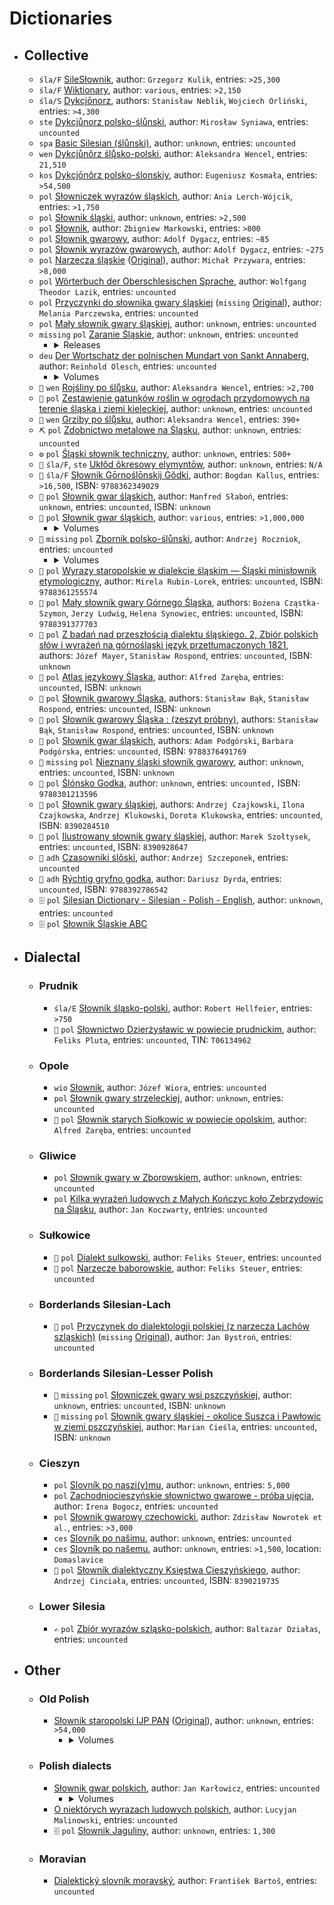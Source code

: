 # Dictionaries

- ## Collective

  <!-- Instructions on how to get the number of entries: -->
  <!-- The front page lets you know. -->
  - `śla/F` [SileSłownik](https://silling.org/slownik/Przodni%C5%8F_str%C5%8Dna), author: `Grzegorz Kulik`, entries: `>25,300`
  <!-- You can find out here: https://en.wiktionary.org/wiki/Category:Silesian_lemmas -->
  - `śla/F` [Wiktionary](https://en.wiktionary.org), author: `various`, entries: `>2,150`
  <!-- You can find out via the sitemap: https://dykcjonorz.eu/wp-sitemap.xml -->
  - `śla/S` [Dykcjōnorz](https://dykcjonorz.eu), authors: `Stanisław Neblik`, `Wojciech Orliński`, entries: `>4,300`
  <!-- ❌ Not checked the number of entries. -->
  - `ste` [Dykcjůnorz polsko-ślůnski](./hosted/files/dykcjůnoř%20polsko-ślůnski%2C%20wersyjo%203.pdf), author: `Mirosław Syniawa`, entries: `uncounted`
  <!-- ❌ Not checked the number of entries. -->
  - `spa` [Basic Silesian (ślůnski)](https://mylittlewordland.com/course/391323/basic-silesian-%C5%9Bl%C5%AFnski), author: `unknown`, entries: `uncounted`
  <!-- The book lets you know. -->
  - `wen` [Dykcjůnôrz ślų̊sko-polski](https://www.math.uni.wroc.pl/~wencel/sil/slownik_sp.pdf), author: `Aleksandra Wencel`, entries: `21,510`
  <!-- Checked by hand; scanned the dictionary, picked out the Silesian words, removed duplicates. -->
  - `kos` [Dykcjōnôrz polsko-ślonskiy](https://sbc.org.pl/dlibra/publication/648390), author: `Eugeniusz Kosmała`, entries: `>54,500`
  <!-- Checked by hand; found number of pages, found number of entries per page, summed it all up. -->
  - `pol` [Słowniczek wyrazów śląskich](https://bonclok.pl/slowniczek-wyrazow-slaskich.html), author: `Ania Lerch-Wójcik`, entries: `>1,750`
  <!-- Checked by hand. -->
  - `pol` [Słownik śląski](https://www.slownikslaski.pl/), author: `unknown`, entries: `>2,500`
  <!-- Checked by hand. -->
  - `pol` [Słownik](https://www.antryj.pl/category/slownik/), author: `Zbigniew Markowski`, entries: `>800`
  <!-- Checked by hand. -->
  - `pol` [Słownik gwarowy](https://www.sbc.org.pl/dlibra/publication/880766/edition/802420), author: `Adolf Dygacz`, entries: `~85`
  <!-- Checked by hand. -->
  - `pol` [Słownik wyrazów gwarowych](https://www.sbc.org.pl/dlibra/publication/861664/edition/788851), author: `Adolf Dygacz`, entries: `~275`
  <!-- Imported into GoldenDict and checked the number of articles. -->
  - `pol` [Narzecza śląskie](https://silling.org/slownik-od-przywary-slonsko-polski/) ([Original](https://sbc.org.pl/dlibra/publication/68791/edition/64871/narzecza-slaskie-napisal-ks-michal-przywara-c-slownik-przywara-michal-1867-1906)), author: `Michał Przywara`, entries: `>8,000`
  <!-- ❌ Not checked the number of entries. -->
  - `pol` [Wörterbuch der Oberschlesischen Sprache](http://www.dr-lazik.de/), author: `Wolfgang Theodor Lazik`, entries: `uncounted`
  <!-- ❌ Not checked the number of entries. -->
  - `pol` [Przyczynki do słownika gwary śląskiej](https://silling.org/slownik/Aneks:Parczewska_-_Przyczynki_do_s%C5%82ownika_gwary_%C5%9Bl%C4%85skiej) (`missing` <ins>Original</ins>), author: `Melania Parczewska`, entries: `uncounted`
  <!-- ❌ Not checked the number of entries. -->
  - `pol` [Mały słownik gwary śląskiej](https://www.naszatrzynastka.pl/dokumenty/uczniowie/moj-region-moja-ojczyzna.html), author: `unknown`, entries: `uncounted`
  <!-- ❌ Not checked the number of entries. -->
  - `missing` `pol` <ins>Zaranie Śląskie</ins>, author: `unknown`, entries: `uncounted`
    - <details>

      <summary>Releases</summary>

      - [1/1929](https://silling.org/slownik/Aneks:S%C5%82ownik_-_Zaranie_%C5%9Al%C4%85skie_nr_1/1929) (`missing` <ins>Original</ins>)
      - [2/1929](https://silling.org/slownik/Aneks:S%C5%82ownik_-_Zaranie_%C5%9Al%C4%85skie_nr_2/1929) (`missing` <ins>Original</ins>)
      - [3/1929](https://silling.org/slownik/Aneks:S%C5%82ownik_-_Zaranie_%C5%9Al%C4%85skie_nr_3/1929) (`missing` <ins>Original</ins>)
      - [1/1930](https://silling.org/slownik/Aneks:S%C5%82ownik_-_Zaranie_%C5%9Al%C4%85skie_nr_1/1930) (`missing` <ins>Original</ins>)
      - [2/1930](https://silling.org/slownik/Aneks:S%C5%82ownik_-_Zaranie_%C5%9Al%C4%85skie_nr_2/1930) (`missing` <ins>Original</ins>)

      </details>
  <!-- ❌ Not checked the number of entries. -->
  - `deu` [Der Wortschatz der polnischen Mundart von Sankt Annaberg](https://sbc.org.pl/dlibra/publication/958232), author: `Reinhold Olesch`, entries: `uncounted`
    - <details>

      <summary>Volumes</summary>

      - [Volume 1](https://sbc.org.pl/dlibra/publication/958233)
      - [Volume 2](https://sbc.org.pl/dlibra/publication/958234)

      </details>
  <!-- Checked by hand. -->
  - `🌿` `wen` [Rojśliny po ślų̊sku](https://www.math.uni.wroc.pl/~wencel/sil/rojsliny.pdf), author: `Aleksandra Wencel`, entries: `>2,700`
  <!-- ❌ Not checked the number of entries. -->
  - `🌿` `pol` [Zestawienie gatunków roślin w ogrodach przydomowych na terenie śląska i ziemi kieleckiej](https://instytutkorfantego.pl/wp-content/uploads/2020/12/ZESTAWIENIE-GATUNK%C3%93W-RO%C5%9ALIN-ROSN%C4%84CYCH-W-OGR%C3%93DKACH-PRZYDOMOWYCH.pdf), author: `unknown`, entries: `uncounted`
  <!-- Checked by hand. -->
  - `🍄` `wen` [Grziby po ślų̊sku](https://www.math.uni.wroc.pl/~wencel/sil/grziby.pdf), author: `Aleksandra Wencel`, entries: `390+`
  <!-- ❌ Not checked the number of entries. -->
  - `⛏️` `pol` [Zdobnictwo metalowe na Śląsku](https://pbc.gda.pl/dlibra/publication/1165/edition/8684), author: `unknown`, entries: `uncounted`
  <!-- Checked the number of lines from start to end. -->
  - `⚙️` `pol` [Śląski słownik techniczny](https://euro-met.pl/informator/slaski-slownik), author: `unknown`, entries: `500+`
  <!-- ❌ Not checked the number of entries. -->
  - `🧪` `śla/F`, `ste` [Ukłŏd ôkresowy elymyntōw](https://canov.jergym.cz/vyhledav/varian33/slez/slp.htm), author: `unknown`, entries: `N/A`
  <!-- Found in descriptions of the product. -->
  - `🧩` `śla/F` [Słownik Gōrnoślōnskij Gŏdki](https://lubimyczytac.pl/ksiazka/4439064/slownik-g-rnosl-nskij-g-dki), author: `Bogdan Kallus`, entries: `>16,500`, ISBN: `9788362349029`
  <!-- ❌ Not checked the number of entries. -->
  - `🧩` `pol` [Słownik gwar śląskich](https://sbc.org.pl/dlibra/publication/edition/912987), author: `Manfred Słaboń`, entries: `unknown`, entries: `uncounted`, ISBN: `unknown`
  <!-- Found in descriptions of the product. -->
  - `🧩` `pol` [Słownik gwar śląskich](https://instytutslaski.pl/slownik-gwar-slaskich/), author: `various`, entries: `>1,000,000`
    - <details>

      <summary>Volumes</summary>

      - [Volume 1 (A-Beczka)](https://instytutslaski.pl/ksiegarnia/slownik-gwar-slaskich-tom-1-a-beczka/), ISBN: `9788371264474`
      - [Volume 2 (Beczkować-Braw)](https://instytutslaski.pl/ksiegarnia/slownik-gwar-slaskich-tom-ii-beczkowac-braw/), ISBN: `8371261500`
      - [Volume 3 (Brawcowy-Bżdżon)](https://instytutslaski.pl/ksiegarnia/slownik-gwar-slaskich-tom-iii-brawcowy-bzdzon/), ISBN: `8371261640`
      - [Volume 4 (Cabak-Chwanciaty)](https://instytutslaski.pl/ksiegarnia/slownik-gwar-slaskich-tom-iv-cabak-chwanciaty/), ISBN: `8371261896`
      - [Volume 5 (Chwańcić (się)-Cyrkać)](https://instytutslaski.pl/ksiegarnia/slownik-gwar-slaskich-tom-v-chwancic-sie-cyrkac/), ISBN: `8371261918`
      - [Volume 6 (Cyrkarz-Dawny)](https://instytutslaski.pl/ksiegarnia/slownik-gwar-slaskich-tom-vi-cyrkarz-dawny/), ISBN: `8371262043`
      - [Volume 7 (Dąb-Dozierać)](https://instytutslaski.pl/ksiegarnia/slownik-gwar-slaskich-tom-vii-dab-dozierac/), ISBN: `8371262051`
      - [Volume 8 (Doznać (się)-Ędyk)](https://instytutslaski.pl/ksiegarnia/slownik-gwar-slaskich-tom-viii/), ISBN: `8371262140`
      - [Volume 9 (Faber-Gadzior)](https://instytutslaski.pl/ksiegarnia/slownik-gwar-slaskich-tom-ix/), ISBN: `9788371262296`
      - [Volume 10 (Gadziora-Gościna)](https://instytutslaski.pl/ksiegarnia/slownik-gwar-slaskich-tom-x/), ISBN: `9788371262395`
      - [Volume 11 (Gościniec-Gźmija)](https://instytutslaski.pl/ksiegarnia/slownik-gwar-slaskich-tom-xi/), ISBN: `9788371262586`
      - [Volume 12 (Ha-Hyrnie)](https://instytutslaski.pl/ksiegarnia/slownik-gwar-slaskich-t-xii-i-ha-hyrnie/), ISBN: `9788371262791`
      - `missing` Volume 13 (Hyro-Juzyneczki), ISBN: `9788371262876`
      - `missing` Volume 14 (K-Klacz), ISBN: `9788371263101`
      - [Volume 15 (Klacza-Krawatka)](https://instytutslaski.pl/ksiegarnia/slownik-gwar-slaskich-t-xv-klacza-krawatka/), ISBN: `9788371263217`
      - [Volume 16 (Krawcowa-Kyzia)](https://instytutslaski.pl/ksiegarnia/slownik-gwar-slaskich-t-xvi-krawcowa-kyzia/), ISBN: `9788371263347`
      - [Volume 17 (La-Łzyczka)](https://instytutslaski.pl/ksiegarnia/slownik-gwar-slaskich-tom-17-la-lzyczka/), ISBN: `9788371263712`
      - [Volume 18 (Macać (się)-Masywny)](https://instytutslaski.pl/ksiegarnia/slownik-gwar-slaskich-tom-18-macac-sie-masywny/), ISBN: `9788371264405`

      </details>
  <!-- ❌ Not checked the number of entries. -->
  - `🧩` `missing` `pol` <ins>Zbornik polsko-ślůnski</ins>, author: `Andrzej Roczniok`, entries: `uncounted`
    - <details>

      <summary>Volumes</summary>

      - [Volume 1 (A-K)](https://integro.bs.katowice.pl/32102244267/ksiazka/zbornik-polsko-slunski), ISBN: `9788360540572`
      - [Volume 2 (L-P)](https://integro.bs.katowice.pl/32102244268/ksiazka/zbornik-polsko-slunski), ISBN: `9788360540589`
      - [Volume 3 (R-Z)](https://integro.bs.katowice.pl/32202530810/ksiazka/zbornik-polsko-slonski), ISBN: `9788360540596`

      </details>
  <!-- ❌ Not checked the number of entries. -->
  - `🧩` `pol` [Wyrazy staropolskie w dialekcie śląskim — Śląski minisłownik etymologiczny](https://ruj.uj.edu.pl/entities/publication/54f2c875-75b3-442f-8825-be4ed6d7d143), author: `Mirela Rubin-Lorek`, entries: `uncounted`, ISBN: `9788361255574`
  <!-- ❌ Not checked the number of entries. -->
  - `🧩` `pol` [Mały słownik gwary Górnego Śląska](https://katalog.ijp.pan.pl/index.php?KatID=0&typ=record&001=KR%20IJPPAN14000155), authors: `Bożena Cząstka-Szymon`, `Jerzy Ludwig`, `Helena Synowiec`, entries: `uncounted`, ISBN: `9788391377703`
  <!-- ❌ Not checked the number of entries. -->
  - `🧩` `pol` [Z badań nad przeszłością dialektu śląskiego. 2, Zbiór polskich słów i wyrażeń na górnośląski język przetłumaczonych 1821](https://www.czestochowa-wom.sowa.pl/index.php?KatID=0&typ=record&001=CST%20WOM16058887), authors: `Józef Mayer`, `Stanisław Rospond`, entries: `uncounted`, ISBN: `unknown`
  <!-- ❌ Not checked the number of entries. -->
  - `🧩` `pol` [Atlas językowy Śląska](https://rcin.org.pl/dlibra/publication/43411), author: `Alfred Zaręba`, entries: `uncounted`, ISBN: `unknown`
  <!-- ❌ Not checked the number of entries. -->
  - `🧩` `pol` [Słownik gwarowy Śląska](https://www.bu.umk.pl/wymiana/index.php?10503,slownik-gwarowy-slaska-stanislaw-bak-stanislaw-rospond.-opole-instytut-slaski-1962.-26-2014-140.), authors: `Stanisław Bąk`, `Stanisław Rospond`, entries: `uncounted`, ISBN: `unknown`
  <!-- ❌ Not checked the number of entries. -->
  - `🧩` `pol` [Słownik gwarowy Śląska : (zeszyt próbny)](https://integro.bs.katowice.pl/site/recorddetail/0032102035731), authors: `Stanisław Bąk`, `Stanisław Rospond`, entries: `uncounted`, ISBN: `unknown`
  <!-- ❌ Not checked the number of entries. -->
  - `🧩` `pol` [Słownik gwar śląskich](https://ksiegarniainternetowa.co.uk/pl/slownik_gwar_slaskich-9788376491769), authors: `Adam Podgórski`, `Barbara Podgórska`, entries: `uncounted`, ISBN: `9788376491769`
  <!-- ❌ Not checked the number of entries. -->
  - `🧩` `missing` `pol` <ins>Nieznany śląski słownik gwarowy</ins>, author: `unknown`, entries: `uncounted`, ISBN: `unknown`
  <!-- ❌ Not checked the number of entries. -->
  - `🧩` `pol` [Ślónsko Godka](https://www.chorzow-mbp.sowa.pl/index.php?typ=record&001=CHORZ%20M10059732), author: `unknown`, entries: `uncounted,` ISBN: `9788301213596`
  <!-- ❌ Not checked the number of entries. -->
  - `🧩` `pol` [Słownik gwary śląskiej](https://m6122.lib.mol.pl/description/13122308/slownik-gwary-slaskiej-13122308), authors: `Andrzej Czajkowski`, `Ilona Czajkowska`, `Andrzej Klukowski`, `Dorota Klukowska`, entries: `uncounted`, ISBN: `8390284510`
  <!-- ❌ Not checked the number of entries. -->
  - `🧩` `pol` [Ilustrowany słownik gwary śląskiej](https://integro.bs.katowice.pl/ici/recorddetail?id=0033507219298), author: `Marek Szołtysek`, entries: `uncounted`, ISBN: `8390928647`
  <!-- ❌ Not checked the number of entries. -->
  - `🧩` `adh` [Czasowniki ślõski](https://opac.r-sl.pl/953601047942/szczeponek-andrzej/czasowniki-slaskie?internalNav=1&bibFilter=95), author: `Andrzej Szczeponek`, entries: `uncounted`
  <!-- ❌ Not checked the number of entries. -->
  - `🧩` `adh` [Rýchtig gryfno godka](https://lubimyczytac.pl/ksiazka/4031580/rychtig-gryfno-godka), author: `Dariusz Dyrda`, entries: `uncounted`, ISBN: `9788392786542`
  <!-- ❌ Not checked the number of entries. -->
  - `🗄️` `pol` [Silesian Dictionary - Silesian - Polish - English](https://web.archive.org/web/20210610050834/http://www.republikasilesia.com/RS/slownik/index.htm), author: `unknown`, entries: `uncounted`
  <!-- ❌ Not checked the number of entries. -->
  - `🗄️` `pol` [Słownik Śląskie ABC](https://web.archive.org/web/20080907174824/http://www.slaskie-abc.com.pl/slownik.txt)

- ## Dialectal

  - ### Prudnik

    <!-- Checked by hand. -->
    - `śla/E` [Słownik śląsko-polski](https://geudka.eu/slownik/), author: `Robert Hellfeier`, entries: `>750`
    <!-- ❌ Not checked the number of entries. -->
    - `🧩` `pol` [Słownictwo Dzierżysławic w powiecie prudnickim](https://books.google.co.uk/books/about/S%C5%82ownictwo_Dzier%C5%BCys%C5%82awic_w_powiecie_p.html?id=Gf0CAAAAMAAJ), author: `Feliks Pluta`, entries: `uncounted`, TIN: `T06134962`

  - ### Opole

    <!-- ❌ Not checked the number of entries. -->
    - `wio` [Słownik](https://jozef.wiora.pl/szl/slownik.pdf), author: `Józef Wiora`, entries: `uncounted`
    <!-- ❌ Not checked the number of entries. -->
    - `pol` [Słownik gwary strzeleckiej](http://moreantiqua.com/slownik-gwary-strzeleckiej-2), author: `unknown`, entries: `uncounted`
    <!-- ❌ Not checked the number of entries. -->
    - `🧩` `pol` [Słownik starych Siołkowic w powiecie opolskim](https://www.opole-wbp.sowa.pl/index.php?KatID=0&typ=record&001=Op2006059002), author: `Alfred Zaręba`, entries: `uncounted`
    
  - ### Gliwice

    <!-- ❌ Not checked the number of entries. -->
    - `pol` [Słownik gwary w Zborowskiem](https://www.zborowskie.info/articles/gwara-slaska), author: `unknown`, entries: `uncounted`
    <!-- ❌ Not checked the number of entries. -->
    - `pol` [Kilka wyrażeń ludowych z Małych Kończyc koło Zebrzydowic na Śląsku](https://silling.org/slownik/Aneks:Koczwara_-_Kilka_wyra%C5%BCe%C5%84_ludowych_z_Ma%C5%82ych_Ko%C5%84czyc_ko%C5%82o_Zebrzydowic_na_%C5%9Al%C4%85sku), author: `Jan Koczwarty`, entries: `uncounted`

  - ### Sułkowice

    <!-- ❌ Not checked the number of entries. -->
    - `🧩` `pol` [Dialekt sulkowski](https://books.google.co.uk/books/about/Dialekt_Sulkowski.html?id=ub_aXQ0f4BAC), author: `Feliks Steuer`, entries: `uncounted`
    <!-- ❌ Not checked the number of entries. -->
    - `🧩` `pol` [Narzecze baborowskie](https://sbc.org.pl/dlibra/publication/447886/edition/420224), author: `Feliks Steuer`, entries: `uncounted`

  - ### Borderlands Silesian-Lach

    <!-- ❌ Not checked the number of entries. -->
    - `🧩` `pol` [Przyczynek do dialektologji polskiej (z narzecza Lachów szląskich)](https://silling.org/slownik/Aneks:Bystro%C5%84_-_Przyczynek_do_dialektologii_polskiej_(z_narzecza_Lach%C3%B3w_szl%C4%85skich)) (`missing` <ins>Original</ins>), author: `Jan Bystroń`, entries: `uncounted`

  - ### Borderlands Silesian-Lesser Polish
   
    <!-- ❌ Not checked the number of entries. -->
    - `🧩` `missing` `pol` <ins>Słowniczek gwary wsi pszczyńskiej</ins>, author: `unknown`, entries: `uncounted`, ISBN: `unknown`
    <!-- ❌ Not checked the number of entries. -->
    - `🧩` `missing` `pol` <ins>Słownik gwary śląskiej - okolice Suszca i Pawłowic w ziemi pszczyńskiej</ins>, author: `Marian Cieśla`, entries: `uncounted`, ISBN: `unknown`

  - ### Cieszyn

    <!-- Stated on the page. -->
    - `pol` [Slovník po naszi(y)mu](http://www.blaf.cz/index.php?body=slovnik), author: `unknown`, entries: `5,000`
    <!-- ❌ Not checked the number of entries. -->
    - `pol` [Zachodniocieszyńskie słownictwo gwarowe - próba ujęcia](https://bibliotekanauki.pl/articles/3150548.pdf), author: `Irena Bogocz`, entries: `uncounted`
    <!-- Stated on the front page. -->
    - `pol` [Słownik gwarowy czechowicki](https://nowrotek.hoste.pl/files/slownikstela.pdf), author: `Zdzisław Nowrotek et al.`, entries: `>3,000`
    <!-- ❌ Not checked the number of entries: The format makes it difficult to check easily, one would have to manually go through it all. -->
    - `ces` [Slovník po našimu](https://www.ponasimu.cz/slovnik-po-nasimu-cesky/a/), author: `unknown`, entries: `uncounted`
    <!-- Checked by hand, not an exact number by any means. -->
    - `ces` [Slovník po našemu](http://www.nalucine.cz/nlcn/a-te/h-slovni.htm), author: `unknown`, entries: `>1,500`, location: `Domaslavice`
    <!-- ❌ Not checked the number of entries. -->
    - `🧩` `pol` [Słownik dialektyczny Księstwa Cieszyńskiego](https://integro.bs.katowice.pl/32102035247/cinciala-andrzej/slownik-dyalektyczny-ksiestwa-cieszynskiego-z-dodatkiem-przyslowiow-i-frazeologii), author: `Andrzej Cinciała`, entries: `uncounted`, ISBN: `8390219735`

  - ### Lower Silesia

    <!-- ❌ Not checked the number of entries. -->
    - `✍️` `pol` [Zbiór wyrazów szląsko-polskich](https://jbc.bj.uj.edu.pl/dlibra/publication/338687/edition/323579), author: `Baltazar Działas`, entries: `uncounted`

- ## Other

  - ### Old Polish  

    <!-- Found at: https://www.jezyk-polski.pl/index.php/jp/article/view/556 -->
    - [Słownik staropolski IJP PAN](https://spjs.ijp.pan.pl/ukladSlownik/index) ([Original](https://pjs.ijp.pan.pl/sstp.html)), author: `unknown`, entries: `>54,000`
      - <details>

        <summary>Volumes</summary>

        - [Volume 1 (A-Ćwirtnia)](https://pjs.ijp.pan.pl/Sstp/t1.pdf), ISBN: `missing`
        - [Volume 2 (Da-Hynszta)](https://pjs.ijp.pan.pl/Sstp/t2.pdf), ISBN: `missing`
        - [Volume 3 (I-Kwitować)](https://pjs.ijp.pan.pl/Sstp/t3.pdf), ISBN: `missing`
        - [Volume 4 (La-Mżyć)](https://pjs.ijp.pan.pl/Sstp/t4.pdf), ISBN: `missing`
        - [Volume 5 (Na-Ówdzie)](https://pjs.ijp.pan.pl/Sstp/t5.pdf), ISBN: `missing`
        - [Volume 6 (Pacha-Pożżenie)](https://pjs.ijp.pan.pl/Sstp/t6.pdf), ISBN: `missing`
        - [Volume 7 (Póć-Rozproszyć)](https://pjs.ijp.pan.pl/Sstp/t7.pdf), ISBN: `missing`
        - [Volume 8 (Rozpróchnieć-Szyszki)](https://pjs.ijp.pan.pl/Sstp/t8.pdf), ISBN: `missing`
        - [Volume 9 (Ściadły-Używowanie)](https://pjs.ijp.pan.pl/Sstp/t9.pdf), ISBN: `missing`
        - [Volume 10 (W-Wżgim)](https://pjs.ijp.pan.pl/Sstp/t10.pdf), ISBN: `missing`
        - [Volume 11 (Z-Żżenie)](https://pjs.ijp.pan.pl/Sstp/t11.pdf), ISBN: `missing`

        </details>

  - ### Polish dialects

    <!-- ❌ Not checked the number of entries. -->
    - [Słownik gwar polskich](https://zbc.uz.zgora.pl/dlibra/publication/9017), author: `Jan Karłowicz`, entries: `uncounted`
      - <details>

        <summary>Volumes</summary>

        - [Volume 1 (A-E)](https://zbc.uz.zgora.pl/dlibra/publication/9018/edition/8866), ISBN: `missing`
        - [Volume 2 (F-K)](https://zbc.uz.zgora.pl/dlibra/publication/9019/edition/8867), ISBN: `missing`
        - [Volume 3 (L-O)](https://zbc.uz.zgora.pl/dlibra/publication/9020/edition/8868), ISBN: `missing`
        - [Volume 4 (P)](https://zbc.uz.zgora.pl/dlibra/publication/9037/edition/8886), ISBN: `missing`
        - [Volume 5 (R, S, Ś, T)](https://zbc.uz.zgora.pl/dlibra/publication/9038/edition/8887), ISBN: `missing`
        - [Volume 6 (U-Ż)](https://zbc.uz.zgora.pl/dlibra/publication/9039/edition/8888), ISBN: `missing`

        </details>
    <!-- ❌ Not checked the number of entries. -->
    - [O niektórych wyrazach ludowych polskich](https://sbc.org.pl/Content/608888/PDF/ii18929-0000-00-0001.pdf), author: `Lucyjan Malinowski`, entries: `uncounted`
    <!-- Mentioned on the page. -->
    - `🗄️` `pol` [Słownik Jaguliny](https://web.archive.org/web/20230206001656/https://lingvasos.pl/pl/4919/0/ksiazki-autorskie.html), author: `unknown`, entries: `1,300`
    
  - ### Moravian

    <!-- ❌ Not checked the number of entries. -->
    - [Dialektický slovník moravský](https://kramerius.lib.cas.cz/view/uuid:6dc77a44-b675-4767-a183-d2e0a66b05b7), author: `František Bartoš`, entries: `uncounted`


